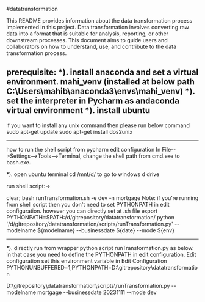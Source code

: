 #datatransformation

This README provides information about the data transformation process implemented in this project. Data transformation involves converting raw data into a format that is suitable for analysis, reporting, or other downstream processes. This document aims to guide users and collaborators on how to understand, use, and contribute to the data transformation process.

prerequisite:
*). install anaconda and set a virtual environment. mahi_venv (installed at below path C:\Users\mahib\anaconda3\envs\mahi_venv\)
*). set the interpreter in Pycharm as andaconda virtual environment 
*). install ubuntu 
------------------------------------------------
if you want to install any unix command then please run below command
sudo apt-get update
sudo apt-get install dos2unix

------------------------------------------------
how to run the shell script from pycharm edit configuration 
In File-->Settings-->Tools-->Terminal, change the shell path from cmd.exe to bash.exe.

*). open ubuntu terminal 
cd /mnt/d/ to go to windows d drive 

run shell script:->

clear; bash runTransformation.sh -e dev -n mortgage
Note: if you're running from shell script then you don't need to set PYTHONPATH in edit configuration. however you can directly set at .sh file
export PYTHONPATH=$PATH:/d/gitrepository/datatransformation/
python '/d/gitrepository/datatransformation/scripts/runTransformation.py' --modelname ${modelname} --businessdate ${date} --mode ${env}

-------------------------------

*). directly run from wrapper python script runTransformation.py as below. in that case you need to define the PYTHONPATH in edit configuration. 
Edit configuration 
set this environment variable in Edit Configuration
PYTHONUNBUFFERED=1;PYTHONPATH=D:\gitrepository\datatransformation

D:\gitrepository\datatransformation\scripts\runTransformation.py --modelname mortgage --businessdate 20231111 --mode dev